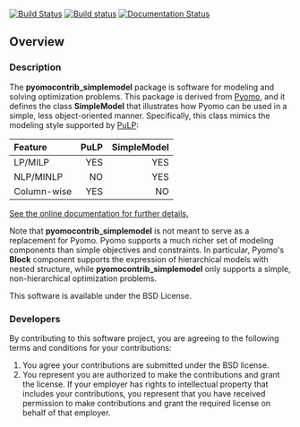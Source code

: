 [![Build Status](https://travis-ci.org/Pyomo/pyomocontrib_simplemodel.svg?branch=master)](https://travis-ci.org/Pyomo/pyomocontrib_simplemodel)
[![Build status](https://ci.appveyor.com/api/projects/status/urr88klp2dxsr5bt?svg=true)](https://ci.appveyor.com/project/WilliamHart/pyomocontrib-simplemodel)
[![Documentation Status](https://readthedocs.org/projects/pyomocontrib-simplemodel/badge/?version=latest)](http://pyomocontrib-simplemodel.readthedocs.org/en/latest/)

## Overview

### Description 
The **pyomocontrib_simplemodel** package is software for modeling
and solving optimization problems.  This package is derived from
[Pyomo](http://www.pyomo.org), and it defines the class **SimpleModel** that illustrates
how Pyomo can be used in a simple, less object-oriented manner.
Specifically, this class mimics the modeling style supported by
[PuLP](https://github.com/coin-or/pulp):

| Feature | PuLP | SimpleModel |
|:---------|------:|-------------:|
|LP/MILP  | YES  | YES         |
| NLP/MINLP | NO | YES |
|Column-wise | YES | NO |

[See the online documentation for further details.](http://pyomocontrib-simplemodel.readthedocs.org/en/latest/)

Note that **pyomocontrib_simplemodel** is not meant
to serve as a replacement for Pyomo.  Pyomo supports a much
richer set of modeling components than simple objectives and
constraints.  In particular, Pyomo's **Block** component supports the
expression of hierarchical models with nested structure, while **pyomocontrib_simplemodel** only
supports a simple, non-hierarchical optimization problems.

This software is available under the BSD License.

### Developers

By contributing to this software project, you are agreeing to the
following terms and conditions for your contributions:

1. You agree your contributions are submitted under the BSD license. 
2. You represent you are authorized to make the contributions and grant the license. If your employer has rights to intellectual property that includes your contributions, you represent that you have received permission to make contributions and grant the required license on behalf of that employer. 
